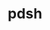 ---
title: "pdsh"
layout: cache
categories: [package, develop-2023-10-08]
meta: {"versions": ["2.31"], "compilers": ["gcc@=11.3.0", "gcc@=11.4.0", "gcc@=7.5.0", "gcc@=9.4.0", "oneapi@=2023.2.1"], "oss": ["ubuntu18.04", "ubuntu20.04", "ubuntu22.04"], "platforms": ["linux"], "targets": ["aarch64", "ppc64le", "x86_64_v3"], "stacks": ["e4s", "e4s-arm", "e4s-oneapi", "e4s-power", "radiuss", "root", "tutorial"], "num_specs": 6, "num_specs_by_stack": {"radiuss": 1, "root": 6, "e4s-arm": 1, "e4s-power": 1, "e4s": 1, "e4s-oneapi": 1, "tutorial": 1}}
spec_details: [{"hash": "hbw2dtjzakmysj7bjkllpj5jtpc65kyf", "compiler": "gcc@=7.5.0", "versions": ["2.31"], "os": "ubuntu18.04", "platform": "linux", "target": "x86_64_v3", "variants": ["build_system=autotools", "+ssh", "+static_modules"], "stacks": ["radiuss", "root"], "size": "-", "tarball": "https://binaries.spack.io/releases/develop-2023-10-08/build_cache/linux-ubuntu18.04-x86_64_v3/gcc-7.5.0/pdsh-2.31/linux-ubuntu18.04-x86_64_v3-gcc-7.5.0-pdsh-2.31-hbw2dtjzakmysj7bjkllpj5jtpc65kyf.spack"}, {"hash": "2enlqxchzju62uws2uep2v5x2opc4nkk", "compiler": "gcc@=11.4.0", "versions": ["2.31"], "os": "ubuntu20.04", "platform": "linux", "target": "aarch64", "variants": ["build_system=autotools", "+ssh", "+static_modules"], "stacks": ["root", "e4s-arm"], "size": "-", "tarball": "https://binaries.spack.io/releases/develop-2023-10-08/build_cache/linux-ubuntu20.04-aarch64/gcc-11.4.0/pdsh-2.31/linux-ubuntu20.04-aarch64-gcc-11.4.0-pdsh-2.31-2enlqxchzju62uws2uep2v5x2opc4nkk.spack"}, {"hash": "twfgwjauvx5cpnfe4wjuyqpuffxso3wx", "compiler": "gcc@=9.4.0", "versions": ["2.31"], "os": "ubuntu20.04", "platform": "linux", "target": "ppc64le", "variants": ["build_system=autotools", "+ssh", "+static_modules"], "stacks": ["root", "e4s-power"], "size": "-", "tarball": "https://binaries.spack.io/releases/develop-2023-10-08/build_cache/linux-ubuntu20.04-ppc64le/gcc-9.4.0/pdsh-2.31/linux-ubuntu20.04-ppc64le-gcc-9.4.0-pdsh-2.31-twfgwjauvx5cpnfe4wjuyqpuffxso3wx.spack"}, {"hash": "wcbrhzi6bm3hnxf5r4wdkenhfvrjkq77", "compiler": "gcc@=11.4.0", "versions": ["2.31"], "os": "ubuntu20.04", "platform": "linux", "target": "x86_64_v3", "variants": ["build_system=autotools", "+ssh", "+static_modules"], "stacks": ["root", "e4s"], "size": "-", "tarball": "https://binaries.spack.io/releases/develop-2023-10-08/build_cache/linux-ubuntu20.04-x86_64_v3/gcc-11.4.0/pdsh-2.31/linux-ubuntu20.04-x86_64_v3-gcc-11.4.0-pdsh-2.31-wcbrhzi6bm3hnxf5r4wdkenhfvrjkq77.spack"}, {"hash": "svuw4w32fwbtreeycp3vvrbezm4slpzv", "compiler": "oneapi@=2023.2.1", "versions": ["2.31"], "os": "ubuntu20.04", "platform": "linux", "target": "x86_64_v3", "variants": ["build_system=autotools", "+ssh", "+static_modules"], "stacks": ["e4s-oneapi", "root"], "size": "-", "tarball": "https://binaries.spack.io/releases/develop-2023-10-08/build_cache/linux-ubuntu20.04-x86_64_v3/oneapi-2023.2.1/pdsh-2.31/linux-ubuntu20.04-x86_64_v3-oneapi-2023.2.1-pdsh-2.31-svuw4w32fwbtreeycp3vvrbezm4slpzv.spack"}, {"hash": "ywovtx54xwsjqp72lyql6yc3hrgrj2as", "compiler": "gcc@=11.3.0", "versions": ["2.31"], "os": "ubuntu22.04", "platform": "linux", "target": "x86_64_v3", "variants": ["build_system=autotools", "+ssh", "+static_modules"], "stacks": ["root", "tutorial"], "size": "-", "tarball": "https://binaries.spack.io/releases/develop-2023-10-08/build_cache/linux-ubuntu22.04-x86_64_v3/gcc-11.3.0/pdsh-2.31/linux-ubuntu22.04-x86_64_v3-gcc-11.3.0-pdsh-2.31-ywovtx54xwsjqp72lyql6yc3hrgrj2as.spack"}]
---
